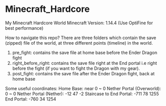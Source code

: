 # Minecraft_Hardcore
My Minecraft Hardcore World
Minecraft Version: 1.14.4 (Use OptiFine for best performance)

How to navigate this repo?
There are three folders which contain the save (zipped) file of the world,
at three different points (timeline) in the world.
1. pre_fight: contains the save file at home base before the Ender Dragon fight
2. right_before_right: contains the save file right at the End portal i.e right before the fight (if you want to fight the Dragon with my gear).
3. post_fight: contains the save file after the Ender Dragon fight, back at home base

Some useful coordinates:
Home Base: near 0 ~ 0
Nether Portal (Overworld): 0 ~ 0
Nether Portal (Nether): -12 47 -2
Staircase to End Portal: -711 78 1255
End Portal: -760 34 1254
